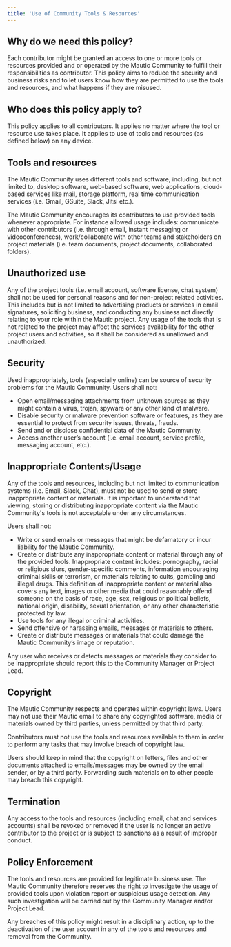 ```yaml
---
title: 'Use of Community Tools & Resources'
---
```


## Why do we need this policy?

Each contributor might be granted an access to one or more tools or resources provided and or operated by the Mautic Community to fulfill their responsibilities as contributor.  This policy aims to reduce the security and business risks and to let users know how they are permitted to use the tools and resources, and what happens if they are misused.

## Who does this policy apply to?

This policy applies to all contributors. It applies no matter where the tool or resource use takes place. It applies to use of tools and resources (as defined below) on any device.

## Tools and resources

The Mautic Community uses different tools and software, including, but not limited to, desktop software, web-based software, web applications, cloud-based services like mail, storage platform, real time communication services (i.e. Gmail, GSuite, Slack, Jitsi etc.).

The Mautic Community encourages its contributors to use provided tools whenever appropriate. For instance allowed usage includes: communicate with other contributors (i.e. through email, instant messaging or videoconferences), work/collaborate with other teams and stakeholders on project materials (i.e. team documents, project documents, collaborated folders).

## Unauthorized use

Any of the project tools (i.e. email account, software license, chat system) shall not be used for personal reasons and for non-project related activities. This includes but is not limited to advertising products or services in email signatures, soliciting business, and conducting any business not directly relating to your role within the Mautic project. Any usage of the tools that is not related to the project may affect the services availability for the other project users and activities, so it shall be considered as unallowed and unauthorized.

## Security 

Used inappropriately, tools (especially online) can be source of security problems for the Mautic Community. Users shall not:

* Open email/messaging attachments from unknown sources as they might contain a virus, trojan, spyware or any other kind of malware.
* Disable security or malware prevention software or features, as they are essential to protect from security issues, threats, frauds.
* Send and or disclose confidential data of the Mautic Community.
* Access another user’s account (i.e. email account, service profile, messaging account, etc.).

## Inappropriate Contents/Usage

Any of the tools and resources, including but not limited to communication systems (i.e. Email, Slack, Chat), must not be used to send or store inappropriate content or materials. It is important to understand that viewing, storing or distributing inappropriate content via the Mautic Community's tools is not acceptable under any circumstances. 

Users shall not:

* Write or send emails or messages that might be defamatory or incur liability for the Mautic Community.
* Create or distribute any inappropriate content or material through any of the provided tools. Inappropriate content includes: pornography, racial or religious slurs, gender-specific comments, information encouraging criminal skills or terrorism, or materials relating to cults, gambling and illegal drugs. This definition of inappropriate content or material also covers any text, images or other media that could reasonably offend someone on the basis of race, age, sex, religious or political beliefs, national origin, disability, sexual orientation, or any other characteristic protected by law.
* Use tools for any illegal or criminal activities.
* Send offensive or harassing emails, messages or materials to others.
* Create or distribute messages or materials that could damage the Mautic Community’s image or reputation.

Any user who receives or detects messages or materials they consider to be inappropriate should report this to the Community Manager or Project Lead.

## Copyright

The Mautic Community respects and operates within copyright laws. Users may not use their Mautic email to share any copyrighted software, media or materials owned by third parties, unless permitted by that third party.  

Contributors must not use the tools and resources available to them in order to perform any tasks that may involve breach of copyright law. 

Users should keep in mind that the copyright on letters, files and other documents attached to emails/messages may be owned by the email sender, or by a third party. Forwarding such materials on to other people may breach this copyright.

## Termination

Any access to the tools and resources (including email, chat and services accounts) shall be revoked or removed if the user is no longer an active contributor to the project or is subject to sanctions as a result of improper conduct.

## Policy Enforcement

The tools and resources are provided for legitimate business use. The Mautic Community therefore reserves the right to investigate the usage of provided tools upon violation report or suspicious usage detection. Any such investigation will be carried out by the Community Manager and/or Project Lead.

Any breaches of this policy might result in a disciplinary action, up to the deactivation of the user account in any of the tools and resources and removal from the Community.